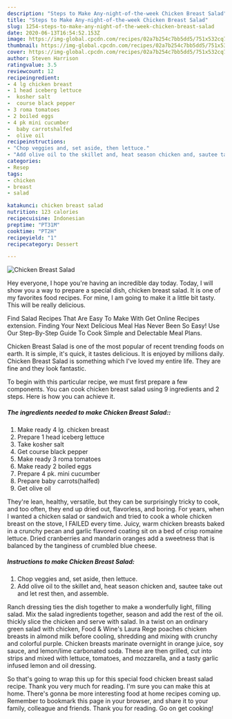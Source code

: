 ```yaml
---
description: "Steps to Make Any-night-of-the-week Chicken Breast Salad"
title: "Steps to Make Any-night-of-the-week Chicken Breast Salad"
slug: 1254-steps-to-make-any-night-of-the-week-chicken-breast-salad
date: 2020-06-13T16:54:52.153Z
image: https://img-global.cpcdn.com/recipes/02a7b254c7bb5dd5/751x532cq70/chicken-breast-salad-recipe-main-photo.jpg
thumbnail: https://img-global.cpcdn.com/recipes/02a7b254c7bb5dd5/751x532cq70/chicken-breast-salad-recipe-main-photo.jpg
cover: https://img-global.cpcdn.com/recipes/02a7b254c7bb5dd5/751x532cq70/chicken-breast-salad-recipe-main-photo.jpg
author: Steven Harrison
ratingvalue: 3.5
reviewcount: 12
recipeingredient:
- 4 lg chicken breast
- 1 head iceberg lettuce
-  kosher salt
-  course black pepper
- 3 roma tomatoes
- 2 boiled eggs
- 4 pk mini cucumber
-  baby carrotshalfed
-  olive oil
recipeinstructions:
- "Chop veggies and, set aside, then lettuce."
- "Add olive oil to the skillet and, heat season chicken and, sautee take out and let rest then, and assemble."
categories:
- Resep
tags:
- chicken
- breast
- salad

katakunci: chicken breast salad
nutrition: 123 calories
recipecuisine: Indonesian
preptime: "PT31M"
cooktime: "PT2H"
recipeyield: "1"
recipecategory: Dessert

---
```



![Chicken Breast Salad](https://img-global.cpcdn.com/recipes/02a7b254c7bb5dd5/751x532cq70/chicken-breast-salad-recipe-main-photo.jpg)

Hey everyone, I hope you're having an incredible day today. Today, I will show you a way to prepare a special dish, chicken breast salad. It is one of my favorites food recipes. For mine, I am going to make it a little bit tasty. This will be really delicious.

Find Salad Recipes That Are Easy To Make With Get Online Recipes extension. Finding Your Next Delicious Meal Has Never Been So Easy! Use Our Step-By-Step Guide To Cook Simple and Delectable Meal Plans.

Chicken Breast Salad is one of the most popular of recent trending foods on earth. It is simple, it's quick, it tastes delicious. It is enjoyed by millions daily. Chicken Breast Salad is something which I've loved my entire life. They are fine and they look fantastic.


To begin with this particular recipe, we must first prepare a few components. You can cook chicken breast salad using 9 ingredients and 2 steps. Here is how you can achieve it.

##### The ingredients needed to make Chicken Breast Salad::

1. Make ready 4 lg. chicken breast
1. Prepare 1 head iceberg lettuce
1. Take  kosher salt
1. Get  course black pepper
1. Make ready 3 roma tomatoes
1. Make ready 2 boiled eggs
1. Prepare 4 pk. mini cucumber
1. Prepare  baby carrots(halfed)
1. Get  olive oil


They&#39;re lean, healthy, versatile, but they can be surprisingly tricky to cook, and too often, they end up dried out, flavorless, and boring. For years, when I wanted a chicken salad or sandwich and tried to cook a whole chicken breast on the stove, I FAILED every time. Juicy, warm chicken breasts baked in a crunchy pecan and garlic flavored coating sit on a bed of crisp romaine lettuce. Dried cranberries and mandarin oranges add a sweetness that is balanced by the tanginess of crumbled blue cheese. 

##### Instructions to make Chicken Breast Salad:

1. Chop veggies and, set aside, then lettuce.
1. Add olive oil to the skillet and, heat season chicken and, sautee take out and let rest then, and assemble.


Ranch dressing ties the dish together to make a wonderfully light, filling salad. Mix the salad ingredients together, season and add the rest of the oil. thickly slice the chicken and serve with salad. In a twist on an ordinary green salad with chicken, Food &amp; Wine&#39;s Laura Rege poaches chicken breasts in almond milk before cooling, shredding and mixing with crunchy and colorful purple. Chicken breasts marinate overnight in orange juice, soy sauce, and lemon/lime carbonated soda. These are then grilled, cut into strips and mixed with lettuce, tomatoes, and mozzarella, and a tasty garlic infused lemon and oil dressing. 

So that's going to wrap this up for this special food chicken breast salad recipe. Thank you very much for reading. I'm sure you can make this at home. There's gonna be more interesting food at home recipes coming up. Remember to bookmark this page in your browser, and share it to your family, colleague and friends. Thank you for reading. Go on get cooking!
